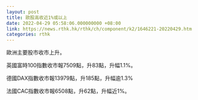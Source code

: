 ```yaml
---
layout: post
title: 歐股高收近1%或以上
date: 2022-04-29 05:58:06.000000000 +08:00
link: https://news.rthk.hk/rthk/ch/component/k2/1646221-20220429.htm
categories: rthk
---
```


歐洲主要股市收市上升。

英國富時100指數收市報7509點，升83點，升幅1.1%。

德國DAX指數收市報13979點，升185點，升幅逾1.3%

法國CAC指數收市報6508點，升62點，升幅近1%。
